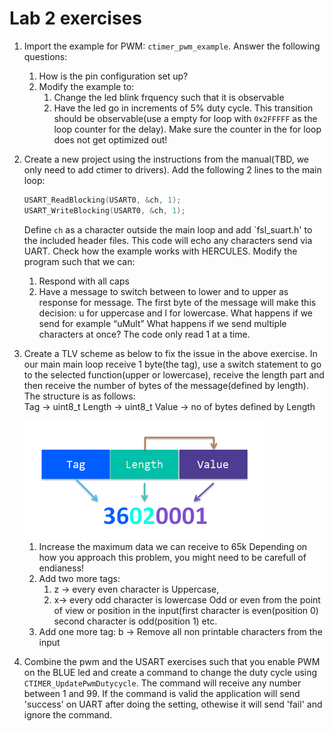 # Lab 2 exercises

1. Import the example for PWM: `ctimer_pwm_example`. Answer the following questions:

    1. How is the pin configuration set up?
    2. Modify the example to:
        1. Change the led blink frquency such that it is observable
        2. Have the led go in increments of 5% duty cycle. This transition should be observable(use a empty for loop with `0x2FFFFF` as the loop counter for the delay). Make sure the counter in the for loop does not get optimized out!

2. Create a new project using the instructions from the manual(TBD, we only need to add ctimer to drivers). Add the following 2 lines to the main loop:

    ~~~~C
    USART_ReadBlocking(USART0, &ch, 1);
    USART_WriteBlocking(USART0, &ch, 1);
    ~~~~

    Define `ch` as a character outside the main loop and add `fsl_suart.h' to the included header files.
    This code will echo any characters send via UART. Check how the example works with HERCULES.
    Modify the program such that we can:
    1. Respond with all caps
    2. Have a message to switch between to lower and to upper as response for message. The first byte of the message will make this decision: u for uppercase and l for lowercase. What happens if we send for example “uMult”
    What happens if we send multiple characters at once? The code only read 1 at a time.
3. Create a TLV scheme as below to fix the issue in the above exercise. In our main main loop receive 1 byte(the tag), use a switch statement to go to the selected function(upper or lowercase), receive the length part and then receive the number of bytes of the message(defined by length).
    The structure is as follows:
    \
    Tag -> uint8_t
    Length -> uint8_t
    Value -> no of bytes defined by Length

    <img src="pics/lab2_TLV.png" alt="TLV representation"/>

    1. Increase the maximum data we can receive to 65k
    Depending on how you approach this problem, you might need to be carefull of endianess!
    2. Add two more tags:
        1. z -> every even character is Uppercase,
        2. x-> every odd character is lowercase
    Odd or even from the point of view or position in the input(first character is even(position 0) second character is odd(position 1) etc.
    3. Add one more tag: b -> Remove all non printable characters from the input

4. Combine the pwm and the USART exercises such that you enable PWM on the BLUE led and create a command to change the duty cycle using `CTIMER_UpdatePwmDutycycle`. The command will receive any number between 1 and 99. If the command is valid the application will send 'success' on UART after doing the setting, othewise it will send 'fail' and ignore the command.
